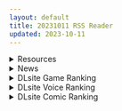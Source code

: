 ```yaml
---
layout: default
title: 20231011 RSS Reader
updated: 2023-10-11
---
```


<details class='content-parent'>
<summary>
Resources
</summary>
<details class='content-child'>
<summary>
<span class='rss-title'> [无修正][未知字幕组][ファイブウェイズ] 原罪病棟 カルテ 1+2 </span> <a class='rss-link' href='https://gmgard.com/gm123847' target='_blank'>&nbsp;</a>
<div class='rss-published'> 🕛 20231010 13:41:58</div>
</summary>
<img src="https://iili.io/J3nn542.gif" /><br /><p>男主的父亲把男主接到自己开的医院里 里面的护士对院长唯命是从 完全没有反抗 这样男主心生怀疑&nbsp;</p>
</details>
<details class='content-child'>
<summary>
<span class='rss-title'> [18禁原创][末世妖女]第三十四章 </span> <a class='rss-link' href='https://gmgard.com/gm123846' target='_blank'>&nbsp;</a>
<div class='rss-published'> 🕛 20231010 07:02:19</div>
</summary>
<img src="https://static.gmgard.us/Images/upload/58153101400063632.jpg" /><br /><p>又又写了一章，过渡章节，下章开始进第四场景。</p>
</details>
<details class='content-child'>
<summary>
<span class='rss-title'> [18禁原创][末世妖女]第三十三章 </span> <a class='rss-link' href='https://gmgard.com/gm123845' target='_blank'>&nbsp;</a>
<div class='rss-published'> 🕛 20231010 07:02:18</div>
</summary>
<img src="https://static.gmgard.us/Images/upload/58194101356520335.jpg" /><br /><p>没啥事做，又写了一章。</p>
</details>

</details>
<details class='content-parent'>
<summary>
News
</summary>

</details>
<details class='content-parent'>
<summary>
DLsite Game Ranking
</summary>
<details class='content-child'>
<summary>
<span class='rss-title'> ハチナ怪異譚 [八角家] </span> <a class='rss-link' href='https://www.dlsite.com/maniax/work/=/product_id/RJ431925.html' target='_blank'>&nbsp;</a>
<div class='rss-published'> 🕛 20231011 13:10:09</div>
</summary>
<img src ="http://img.dlsite.jp/modpub/images2/work/doujin/RJ432000/RJ431925_img_main.jpg"/><br/>ぴっちりインナー和装少女が催眠・拘束・状態異常まみれになりながら戦う濃厚Hアクション
</details>
<details class='content-child'>
<summary>
<span class='rss-title'> 駆動妖精アイディールレイズ [Riez-ON] </span> <a class='rss-link' href='https://www.dlsite.com/maniax/work/=/product_id/RJ406835.html' target='_blank'>&nbsp;</a>
<div class='rss-published'> 🕛 20231011 13:10:09</div>
</summary>
<img src ="http://img.dlsite.jp/modpub/images2/work/doujin/RJ407000/RJ406835_img_main.jpg"/><br/>「舞え、超音速の機械妖精」近未来SFハイスピード3Dアクションへようこそ
</details>
<details class='content-child'>
<summary>
<span class='rss-title'> 【繁體中文版】ROOM [SORAREVO] </span> <a class='rss-link' href='https://www.dlsite.com/maniax/work/=/product_id/RJ01105810.html' target='_blank'>&nbsp;</a>
<div class='rss-published'> 🕛 20231011 13:10:09</div>
</summary>
<img src ="http://img.dlsite.jp/modpub/images2/work/doujin/RJ01106000/RJ01105810_img_main.jpg"/><br/>偷窺女孩子的生活，盜攝洗腦模擬遊戲
</details>
<details class='content-child'>
<summary>
<span class='rss-title'> カリンズ・プリズン KARRYN'S PRISON [Remtairy (レムテイリー)] </span> <a class='rss-link' href='https://www.dlsite.com/maniax/work/=/product_id/RJ331590.html' target='_blank'>&nbsp;</a>
<div class='rss-published'> 🕛 20231011 13:10:09</div>
</summary>
<img src ="http://img.dlsite.jp/modpub/images2/work/doujin/RJ332000/RJ331590_img_main.jpg"/><br/>様々なフェチを持った囚人達を相手に、巨乳看守カリンは監獄の秩序を守り切れるか?!監獄要塞を管理、攻略していくバトルファックRPG。お手軽なオカズはここにはない。底知れなく深い興奮の渦は、徐々にじわじわとやってくる。
</details>
<details class='content-child'>
<summary>
<span class='rss-title'> カリンズ・プリズン ジムトレーナーDLC [Remtairy (レムテイリー)] </span> <a class='rss-link' href='https://www.dlsite.com/maniax/work/=/product_id/RJ01063435.html' target='_blank'>&nbsp;</a>
<div class='rss-published'> 🕛 20231011 13:10:09</div>
</summary>
<img src ="http://img.dlsite.jp/modpub/images2/work/doujin/RJ01064000/RJ01063435_img_main.jpg"/><br/>カリンがジムのトレーナーとして囚人たちをもてあそぶミニゲーム。ボーナス特典としてバトルスキルに新規ボイスを同梱!
</details>

</details>
<details class='content-parent'>
<summary>
DLsite Voice Ranking
</summary>
<details class='content-child'>
<summary>
<span class='rss-title'> 【KU100/雙人服侍】讓女僕依鵑&梟琴同心協力侍奉您♪【中文音聲】 [Bedtime Story 被談聲聆] </span> <a class='rss-link' href='https://www.dlsite.com/maniax/work/=/product_id/RJ01095154.html' target='_blank'>&nbsp;</a>
<div class='rss-published'> 🕛 20231011 13:10:12</div>
</summary>
<img src ="http://img.dlsite.jp/modpub/images2/work/doujin/RJ01096000/RJ01095154_img_main.jpg"/><br/>與女僕依鵑許下「婚約」後,你們之間的甜蜜日子持續了一陣子。然而某天晚上,另一位女僕忽然拜訪你的臥房,要求你與她親熱,否則她將告發你與依鵑的關係,讓依鵑被趕出宅邸……!?
</details>
<details class='content-child'>
<summary>
<span class='rss-title'> チンカス掃除までしてくれる世話焼きな妹JKとの生活 [スイカ熟成保証委員会] </span> <a class='rss-link' href='https://www.dlsite.com/maniax/work/=/product_id/RJ01086281.html' target='_blank'>&nbsp;</a>
<div class='rss-published'> 🕛 20231011 13:10:12</div>
</summary>
<img src ="http://img.dlsite.jp/modpub/images2/work/doujin/RJ01087000/RJ01086281_img_main.jpg"/><br/>ある日、リビングでうたた寝をしていたあなたは、下腹部の妙な快感で目を覚ます。 美奈穂があなたのペニスを咥え、舌と唇で丹念にチンカス掃除をしていた──
</details>
<details class='content-child'>
<summary>
<span class='rss-title'> 美魔女のレベルお貢ぎ射精【わる～い魔女姉妹がLv.100勇者にドスケベ誘惑をして、情けなぁいレベルお貢ぎ射精をさせる話】 [常世常闇所々] </span> <a class='rss-link' href='https://www.dlsite.com/maniax/work/=/product_id/RJ01070628.html' target='_blank'>&nbsp;</a>
<div class='rss-published'> 🕛 20231011 13:10:12</div>
</summary>
<img src ="http://img.dlsite.jp/modpub/images2/work/doujin/RJ01071000/RJ01070628_img_main.jpg"/><br/>わる～い魔女姉妹がLv.100勇者を誘惑して、レベルお貢ぎ射精をさせるマゾ向けの話です。序盤、Lv.100勇者は魔女の【ベラ】を圧倒します。しかし、勇者は【ベラ】のエッチな色仕掛けにハマってしまい、 レベルをお貢ぎしてしまいます…さらに魔女の【ルーナ】に甘い誘惑されて… 勇者は魔女姉妹の誘惑に打ち勝つことができるのでしょうか?  CV 野上菜月様,陽向葵ゅか様
</details>
<details class='content-child'>
<summary>
<span class='rss-title'> 異世界娘のデリヘル嬢～当店人気No.1がご主人様の精液を空っぽになるまで搾り尽くします～ [ファウナス] </span> <a class='rss-link' href='https://www.dlsite.com/maniax/work/=/product_id/RJ393858.html' target='_blank'>&nbsp;</a>
<div class='rss-published'> 🕛 20231011 13:10:12</div>
</summary>
<img src ="http://img.dlsite.jp/modpub/images2/work/doujin/RJ394000/RJ393858_img_main.jpg"/><br/>在籍する女の子が全員、異世界からやってきた美少女だというデリヘル店。 どうやら彼女たちにとって、精液は魔力の源であるらしい
</details>
<details class='content-child'>
<summary>
<span class='rss-title'> 女が下等生物を支配する完全女性上位社会【わる～い調教師が反逆者の男を徹底的にマゾ犬調教して、びゅるびゅる敗北射精をさせる話】 [常世常闇所々] </span> <a class='rss-link' href='https://www.dlsite.com/maniax/work/=/product_id/RJ01065829.html' target='_blank'>&nbsp;</a>
<div class='rss-published'> 🕛 20231011 13:10:12</div>
</summary>
<img src ="http://img.dlsite.jp/modpub/images2/work/doujin/RJ01066000/RJ01065829_img_main.jpg"/><br/>完全女性上位社会で女に歯向かう革命軍リーダーをマゾ犬調教して、完全に屈服させるマゾ向けの話です。女達に拘束されてしまった主人公は二人の調教師から何度も精液を搾り取られます…左右からムチムチボディを密着され、耳元で甘く囁かれながら…ごめんなさい屈服射精、四つん這いマゾ犬調教…主人公は女に敗北する快感を教え込まれて、最後には女尊男卑思想に矯正されてしまいます…CV 陽向葵ゅか様,秋野かえで様
</details>

</details>
<details class='content-parent'>
<summary>
DLsite Comic Ranking
</summary>
<details class='content-child'>
<summary>
<span class='rss-title'> 夏のヤリなおし4 [水蓮の宿] </span> <a class='rss-link' href='https://www.dlsite.com/maniax/work/=/product_id/RJ01073324.html' target='_blank'>&nbsp;</a>
<div class='rss-published'> 🕛 20231011 13:10:16</div>
</summary>
<img src ="http://img.dlsite.jp/modpub/images2/work/doujin/RJ01074000/RJ01073324_img_main.jpg"/><br/>夏×田舎×隣家の美人母×汗だくセックス  誰もが一度は夢想し求めたであろう 最高の‘夏’をサークル‘水蓮の宿’が描き出す  幼馴染の母(元教師)xかつての教え子
</details>
<details class='content-child'>
<summary>
<span class='rss-title'> まんこく武術会3〜鬼逝き⭐くノ一拷問編〜 [岡本画伯] </span> <a class='rss-link' href='https://www.dlsite.com/maniax/work/=/product_id/RJ01093491.html' target='_blank'>&nbsp;</a>
<div class='rss-published'> 🕛 20231011 13:10:16</div>
</summary>
<img src ="http://img.dlsite.jp/modpub/images2/work/doujin/RJ01094000/RJ01093491_img_main.jpg"/><br/>女子高生くノ一 が魔人を絶滅させるべく立ち上がった! しかし返り討ちに遭い、魔人たちの【快楽忍術】の餌食になってしまう・・!
</details>
<details class='content-child'>
<summary>
<span class='rss-title'> Bokki like a rock [F.W.ZHolic] </span> <a class='rss-link' href='https://www.dlsite.com/maniax/work/=/product_id/RJ01087760.html' target='_blank'>&nbsp;</a>
<div class='rss-published'> 🕛 20231011 13:10:16</div>
</summary>
<img src ="http://img.dlsite.jp/modpub/images2/work/doujin/RJ01088000/RJ01087760_img_main.jpg"/><br/>ふたなりぼっちちゃん
</details>
<details class='content-child'>
<summary>
<span class='rss-title'> ヒル○ャールの肉床～波沫の章～ [可老家] </span> <a class='rss-link' href='https://www.dlsite.com/maniax/work/=/product_id/RJ01100852.html' target='_blank'>&nbsp;</a>
<div class='rss-published'> 🕛 20231011 13:10:16</div>
</summary>
<img src ="http://img.dlsite.jp/modpub/images2/work/doujin/RJ01101000/RJ01100852_img_main.jpg"/><br/>敗北したヒロインが魔物に捕まり、日々輪姦され、やがて孕み袋肉奴隷に堕ちる話。
</details>
<details class='content-child'>
<summary>
<span class='rss-title'> 種付け孤○院 [トーティシェル] </span> <a class='rss-link' href='https://www.dlsite.com/maniax/work/=/product_id/RJ358126.html' target='_blank'>&nbsp;</a>
<div class='rss-published'> 🕛 20231011 13:10:16</div>
</summary>
<img src ="http://img.dlsite.jp/modpub/images2/work/doujin/RJ359000/RJ358126_img_main.jpg"/><br/>少女、妊娠。
</details>

</details>

